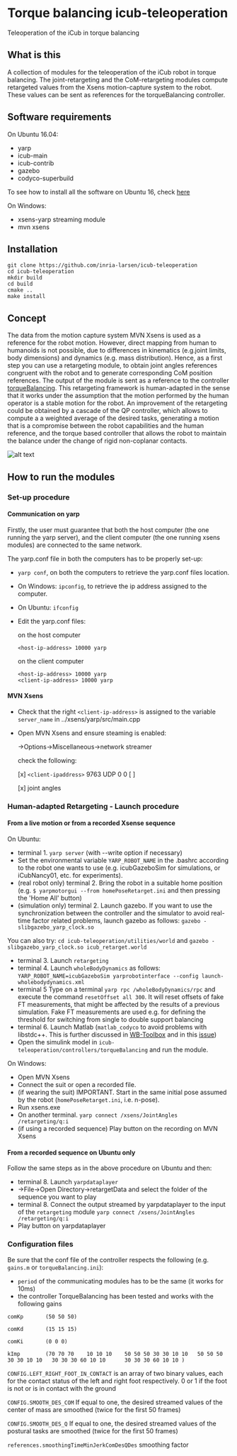 # Torque balancing icub-teleoperation

Teleoperation of the iCub in torque balancing

## What is this

A collection of modules for the teleoperation of the iCub robot in torque balancing.
The joint-retargeting and the CoM-retargeting modules compute retargeted values from the Xsens motion-capture system to the robot. These values can be sent as references for the torqueBalancing controller.


## Software requirements

On Ubuntu 16.04:
* yarp
* icub-main
* icub-contrib
* gazebo
* codyco-superbuild

To see how to install all the software on Ubuntu 16, check [here](https://github.com/inria-larsen/icub-manual/wiki/How-to-install-the-software-on-your-machine-(Ubuntu-16))

On Windows:
* xsens-yarp streaming module
* mvn xsens


## Installation

```
git clone https://github.com/inria-larsen/icub-teleoperation
cd icub-teleoperation
mkdir build
cd build
cmake ..
make install
```


## Concept

The data from the motion capture system MVN Xsens is used as a reference for the robot motion. However, direct mapping from human to humanoids is not possible, due to differences in kinematics (e.g.joint limits, body dimensions) and dynamics (e.g. mass distribution). 
Hence, as a first step you can use a retargeting module, to obtain joint angles references congruent with the robot and to generate corresponding CoM position references. The output of the module is sent as a reference to the controller [torqueBalancing](https://www.frontiersin.org/articles/10.3389/frobt.2015.00006/full#B25). This retargeting framework is human-adapted in the sense that it works under the assumption that the motion performed by the human operator is a stable motion for the robot.
An improvement of the retargeting could be obtained by a cascade of the QP controller, which allows to compute a a weighted average of the desired tasks, generating a motion that is a compromise between the robot capabilities and the human reference, and the torque based controller that allows the robot to maintain the balance under the change of rigid non-coplanar contacts. 

![alt text](https://github.com/inria-larsen/icub-teleoperation/blob/master/TorqueBalancing/doc/retargeting-chart.png "Software concept")


## How to run the modules

### Set-up procedure

#### Communication on yarp

Firstly, the user must guarantee that both the host computer (the one running the yarp server), and the client computer (the one running xsens modules) are connected to the same network.

The yarp.conf file in both the computers has to be properly set-up:
- `yarp conf`, on both the computers to retrieve the yarp.conf files location.
- On Windows: `ipconfig`, to retrieve the ip address assigned to the computer.
- On Ubuntu: `ifconfig`
- Edit the yarp.conf files:
	
	on the host computer

	```
	<host-ip-address> 10000 yarp
	```

	on the client computer

	```
	<host-ip-address> 10000 yarp
	<client-ip-address> 10000 yarp
	```

#### MVN Xsens

- Check that the right `<client-ip-address>` is assigned to the variable `server_name` in ../xsens/yarp/src/main.cpp
- Open MVN Xsens and ensure steaming is enabled:

    ->Options->Miscellaneous->network streamer

    check the following:

     [x] `<client-ipaddress>` 9763 UDP 0 0 [ ]

     [x] joint angles



### Human-adapted Retargeting - Launch procedure

#### From a live motion or from a recorded Xsense sequence 

On Ubuntu:
- terminal 1. `yarp server` (with --write option if necessary)
- Set the environmental variable `YARP_ROBOT_NAME` in the .bashrc according to the robot one wants to use (e.g. icubGazeboSim for simulations, or iCubNancy01, etc. for experiments).
- (real robot only) terminal 2. Bring the robot in a suitable home position (e.g. `$ yarpmotorgui --from homePoseRetarget.ini` and then pressing the 'Home All' button)
- (simulation only) terminal 2. Launch gazebo. If you want to use the synchronization between the controller and the simulator to avoid real-time factor related problems, launch gazebo as follows: `gazebo -slibgazebo_yarp_clock.so`

You can also try:
`cd icub-teleoperation/utilities/world` and `gazebo -slibgazebo_yarp_clock.so icub_retarget.world`

- terminal 3. Launch `retargeting`
- terminal 4. Launch `wholeBodyDynamics` as follows: `YARP_ROBOT_NAME=icubGazeboSim yarprobotinterface --config launch-wholebodydynamics.xml`
- terminal 5 Type on a terminal `yarp rpc /wholeBodyDynamics/rpc` and execute the command `resetOffset all 300`. It will reset offsets of fake FT measurements, that might be affected by the results of a previous simulation. Fake FT measurements are used e.g. for defining the threshold for switching from single to double support balancing
- terminal 6. Launch Matlab (`matlab_codyco` to avoid problems with libstdc++. This is further discussed in [WB-Toolbox](https://github.com/robotology/WB-Toolbox) and in this [issue](https://github.com/robotology/codyco-superbuild/issues/141#issuecomment-257892256))
- Open the simulink model in `icub-teleoperation/controllers/torqueBalancing` and run the module.


On Windows:
- Open MVN Xsens
- Connect the suit or open a recorded file.
- (if wearing the suit) IMPORTANT. Start in the same initial pose assumed by the robot (`homePoseRetarget.ini`, i.e. n-pose). 
- Run xsens.exe
- On another terminal. `yarp connect /xsens/JointAngles /retargeting/q:i`
- (if using a recorded sequence) Play button on the recording on MVN Xsens


#### From a recorded sequence on Ubuntu only 

Follow the same steps as in the above procedure on Ubuntu and then:
- terminal 8. Launch `yarpdataplayer`
- ->File->Open Directory->retargetData and select the folder of the sequence you want to play
- terminal 8. Connect the output streamed by yarpdataplayer to the input of the `retargeting` module `yarp connect /xsens/JointAngles /retargeting/q:i`
- Play button on yarpdataplayer


### Configuration files

Be sure that the conf file of the controller respects the following (e.g. `gains.m` or `torqueBalancing.ini`):
- `period` of the communicating modules has to be the same (it works for 10ms)
- the controller TorqueBalancing has been tested and works with the following gains
```
comKp       (50 50 50)

comKd       (15 15 15)

comKi       (0 0 0)

kImp        (70 70 70    10 10 10    50 50 50 30 30 10 10   50 50 50 30 30 10 10   30 30 30 60 10 10      30 30 30 60 10 10 )

```
`CONFIG.LEFT_RIGHT_FOOT_IN_CONTACT` is an array of two binary values, each for the contact status of the left and right foot respectively. 0 or 1 if the foot is not or is in contact with the ground   

`CONFIG.SMOOTH_DES_COM`  If equal to one, the desired streamed values of the center of mass are smoothed (twice for the first 50 frames) 

`CONFIG.SMOOTH_DES_Q`    If equal to one, the desired streamed values  of the postural tasks are smoothed (twice for the first 50 frames) 

`references.smoothingTimeMinJerkComDesQDes` smoothing factor    

